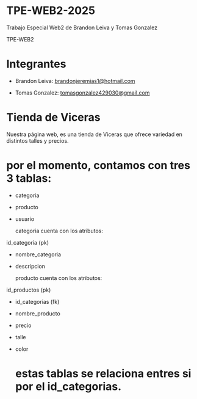 # TPE-WEB2-2025
Trabajo Especial Web2 de Brandon Leiva y Tomas Gonzalez

TPE-WEB2

# Integrantes
- Brandon Leiva: brandonjeremias1@hotmail.com


- Tomas Gonzalez: tomasgonzalez429030@gmail.com




# Tienda de Viceras
  Nuestra página web, es una tienda de Viceras que ofrece variedad en distintos talles y precios.



# por el momento, contamos con tres 3 tablas:
- categoria
- producto
- usuario

  categoria cuenta con los atributos:



id_categoria (pk)
- nombre_categoria
- descripcion

  producto cuenta con los atributos:



id_productos (pk)
- id_categorias (fk)
- nombre_producto
- precio
- talle
- color
  
  # estas tablas se relaciona entres si por el id_categorias.
